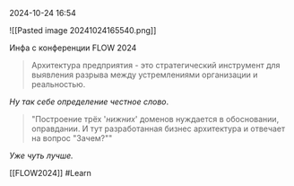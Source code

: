  2024-10-24 16:54

![[Pasted image 20241024165540.png]]

Инфа с конференции FLOW 2024

>Архитектура предприятия - это стратегический инструмент для выявления разрыва между устремлениями организации и реальностью.

*Ну так себе определение честное слово*.

>"Построение трёх '*нижних*' доменов нуждается в обосновании, оправдании. И тут разработанная бизнес архитектура и отвечает на вопрос "Зачем?""

*Уже чуть лучше.*



[[FLOW2024]]
#Learn